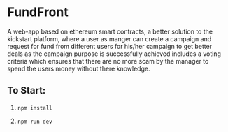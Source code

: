 # FundFront

A web-app based on ethereum smart contracts, a better solution to the kickstart platform, where a user as manger can create a campaign and request for fund from different users for his/her campaign to get better deals as the campaign purpose is successfully achieved includes a voting criteria which ensures that there are no more scam by the manager to spend the users money without there knowledge.

## To Start:

1. `npm install`

2. `npm run dev`
